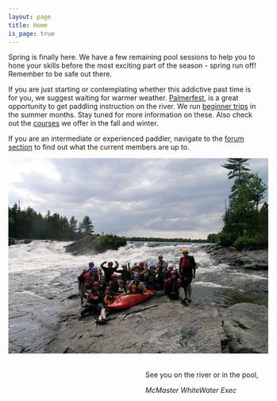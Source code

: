 ```yaml
---
layout: page
title: Home
is_page: true
---
```


 
 
Spring is finally here. We have a few remaining pool sessions to help you to hone your skills before the most exciting part of the season - spring run off! Remember to be safe out there.

If you are just starting or contemplating whether this addictive past time is for you, we suggest waiting for warmer weather. [Palmerfest](http://paddlerco-op.com/content/make-reservation-0), is a great opportunity to get paddling instruction on the river.  We run [beginner trips](http://www2.mcmasterwhitewater.ca/trips.html) in the summer months. Stay tuned for more information on these. Also check out the [courses](courses.html) we offer in the fall and winter. 

If you are an intermediate or experienced paddler, navigate to the [forum section](http://mcmasterwhitewater.ca/forum) to find out what the current members are up to.
 
<div style='margin:0 auto;width:524px;'><img src='images/0708pic.jpg' /></div>

<div style='float:right;'>
<br/>
<p>See you on the river or in the pool,</p>
<i>McMaster WhiteWater Exec</i>
</div>


